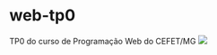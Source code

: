 # web-tp0
TP0 do curso de Programação Web do CEFET/MG
<img src="http://fegemo.github.io/cefet-web/images/medalha.png">
<a href="https://www.codeschool.com/users/lelehubner/badges/121">
</a>
